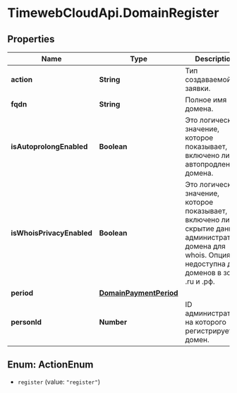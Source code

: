 # TimewebCloudApi.DomainRegister

## Properties

Name | Type | Description | Notes
------------ | ------------- | ------------- | -------------
**action** | **String** | Тип создаваемой заявки. | 
**fqdn** | **String** | Полное имя домена. | 
**isAutoprolongEnabled** | **Boolean** | Это логическое значение, которое показывает, включено ли автопродление домена. | [optional] 
**isWhoisPrivacyEnabled** | **Boolean** | Это логическое значение, которое показывает, включено ли скрытие данных администратора домена для whois. Опция недоступна для доменов в зонах .ru и .рф. | [optional] 
**period** | [**DomainPaymentPeriod**](DomainPaymentPeriod.md) |  | [optional] 
**personId** | **Number** | ID администратора, на которого регистрируется домен. | 



## Enum: ActionEnum


* `register` (value: `"register"`)




